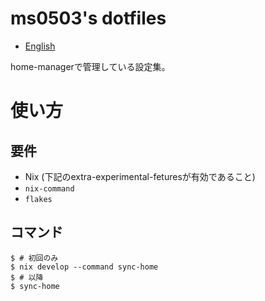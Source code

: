 # ms0503's dotfiles

- [English](README.md)

home-managerで管理している設定集。

# 使い方

## 要件

- Nix (下記のextra-experimental-feturesが有効であること)
- `nix-command`
- `flakes`

## コマンド

```shell
$ # 初回のみ
$ nix develop --command sync-home
$ # 以降
$ sync-home
```
